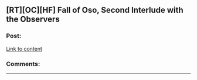 ## [RT][OC][HF] Fall of Oso, Second Interlude with the Observers

### Post:

[Link to content](http://talesfromaeria.tumblr.com/post/128037721512/fall-of-oso)

### Comments:

---


